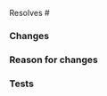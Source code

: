 <!-- Which issue(s) does this pull request fix or resolve? -->

Resolves #

### Changes

<!-- I've added a new option for the addon `clones` which make the monitor display just the icon and the clone nuumber, without the clones text. -->

### Reason for changes

<!-- Because RIMOPA (https://github.com/RIMOPA) requested it on discord (https://discord.com/channels/806602307750985799/826250884279173162/972687955011465227), and I support the idea, it's a small change, but very useful for small screens. -->

### Tests

<!-- I tested it on Chrome and on Waterfox (Firefox based) on this project: https://scratch.mit.edu/projects/659873974/editor/, and it worked. -->

